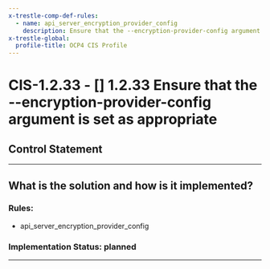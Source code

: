 ```yaml
---
x-trestle-comp-def-rules:
  - name: api_server_encryption_provider_config
    description: Ensure that the --encryption-provider-config argument is set as appropriate
x-trestle-global:
  profile-title: OCP4 CIS Profile
---
```


# CIS-1.2.33 - \[\] 1.2.33 Ensure that the --encryption-provider-config argument is set as appropriate

## Control Statement

______________________________________________________________________

## What is the solution and how is it implemented?

<!-- For implementation status enter one of: implemented, partial, planned, alternative, not-applicable -->

<!-- Note that the list of rules under ### Rules: is read-only and changes will not be captured after assembly to JSON -->

<!-- Enter possible prose for implementation response at the control level here, after this comment -->

### Rules:

  - api_server_encryption_provider_config

### Implementation Status: planned

______________________________________________________________________
